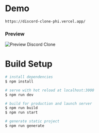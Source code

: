 # Demo

```bash
https://discord-clone-phi.vercel.app/
```

### Preview

![Preview Discord Clone](https://i.ibb.co/mzZ1Pcn/1.jpg)

# Build Setup

```bash
# install dependencies
$ npm install

# serve with hot reload at localhost:3000
$ npm run dev

# build for production and launch server
$ npm run build
$ npm run start

# generate static project
$ npm run generate
```
